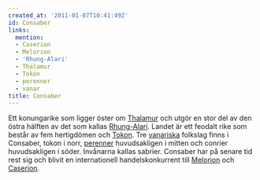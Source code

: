 ```yaml
---
created_at: '2011-01-07T10:41:49Z'
id: Consaber
links:
  mention:
  - Caserion
  - Melorion
  - 'Rhung-Alari'
  - Thalamur
  - Tokon
  - perenner
  - vanar
title: Consaber
---
```


Ett konungarike som ligger öster om [Thalamur] och utgör en stor del av den östra hälften av det som
kallas [Rhung-Alari]. Landet är ett feodalt rike som består av fem hertigdömen och [Tokon]. Tre
[vanariska] folkslag finns i Consaber, tokon i norr, [perenner] huvudsakligen i mitten och conrier
huvudsakligen i söder. Invånarna kallas sabrier. Consaber har på senare tid rest sig och blivit en
internationell handelskonkurrent till [Melorion] och [Caserion].

  [Thalamur]: Thalamur
  [Rhung-Alari]: Rhung-Alari
  [Tokon]: Tokon
  [vanariska]: vanar
  [perenner]: perenner
  [Melorion]: Melorion
  [Caserion]: Caserion
